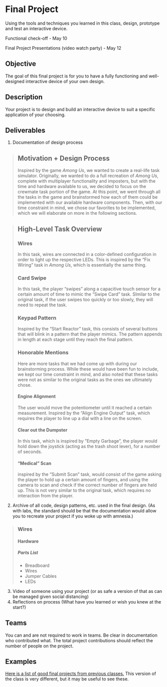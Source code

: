 # Final Project

Using the tools and techniques you learned in this class, design, prototype and test an interactive device.

Functional check-off - May 10
 
Final Project Presentations (video watch party) - May 12



## Objective

The goal of this final project is for you to have a fully functioning and well-designed interactive device of your own design.
 
## Description
Your project is to design and build an interactive device to suit a specific application of your choosing. 

## Deliverables

1. Documentation of design process
> ## Motivation + Design Process
> Inspired by the game *Among Us*, we wanted to create a real-life task simulator. Originally, we wanted to do a full recreation of *Among Us*, complete with multiplayer functionality and imposters, but with the time and hardware available to us, we decided to focus on the crewmate task portion of the game. At this point, we went through all the tasks in the game and brainstormed how each of them could be implemented with our available hardware components. Then, with our time constraint in mind, we chose our favorites to be implemented, which we will elaborate on more in the following sections.

> ## High-Level Task Overview
> ### Wires
> In this task, wires are connected in a color-defined configuration in order to light up the respective LEDs. This is inspired by the “Fix Wiring” task in *Among Us*, which is essentially the same thing.
> ### Card Swipe
> In this task, the player “swipes” along a capacitive touch sensor for a certain amount of time to mimic the “Swipe Card” task. SImilar to the original task, if the user swipes too quickly or too slowly, they will need to repeat the task.
> ### Keypad Pattern
> Inspired by the “Start Reactor” task, this consists of several buttons that will blink in a pattern that the player mimics. The pattern appends in length at each stage until they reach the final pattern.
> ### Honorable Mentions
> Here are more tasks that we had come up with during our brainstorming process. While these would have been fun to include, we kept our time constraint in mind, and also noted that these tasks were not as similar to the original tasks as the ones we ultimately chose. 
> #### Engine Alignment 
> The user would move the potentiometer until it reached a certain measurement. Inspired by the “Align Engine Output” task, which requires the player to line up a dial with a line on the screen.
> #### Clear out the Dumpster
> In this task, which is inspired by ”Empty Garbage”, the player would hold down the joystick (acting as the trash shoot lever), for a number of seconds.
> #### “Medical” Scan
> inspired by the “Submit Scan” task, would consist of the game asking the player to hold up a certain amount of fingers, and using the camera to scan and check if the correct number of fingers are held up. This is not very similar to the original task, which requires no interaction from the player.

 
2. Archive of all code, design patterns, etc. used in the final design. (As with labs, the standard should be that the documentation would allow you to recreate your project if you woke up with amnesia.)
> ### Wires
> #### Hardware
> ##### Parts List
> - Breadboard
> - Wires
> - Jumper Cables
> - LEDs


3. Video of someone using your project (or as safe a version of that as can be managed given social distancing)
4. Reflections on process (What have you learned or wish you knew at the start?)



## Teams

You can and are not required to work in teams. Be clear in documentation who contributed what. The total project contributions should reflect the number of people on the project.

## Examples

[Here is a list of good final projects from previous classes.](https://github.com/FAR-Lab/Developing-and-Designing-Interactive-Devices/wiki/Previous-Final-Projects)
This version of the class is very different, but it may be useful to see these.
